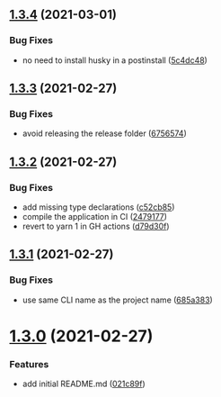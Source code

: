 ## [1.3.4](https://github.com/e0ipso/gh-checks-cli/compare/v1.3.3...v1.3.4) (2021-03-01)


### Bug Fixes

* no need to install husky in a postinstall ([5c4dc48](https://github.com/e0ipso/gh-checks-cli/commit/5c4dc481870755dc7b43684c6d57a24ed2b3a38d))

## [1.3.3](https://github.com/e0ipso/gh-checks-cli/compare/v1.3.2...v1.3.3) (2021-02-27)


### Bug Fixes

* avoid releasing the release folder ([6756574](https://github.com/e0ipso/gh-checks-cli/commit/6756574a8e10f10a61bd9c5b1da34da1b4396a78))

## [1.3.2](https://github.com/e0ipso/gh-checks-cli/compare/v1.3.1...v1.3.2) (2021-02-27)


### Bug Fixes

* add missing type declarations ([c52cb85](https://github.com/e0ipso/gh-checks-cli/commit/c52cb8589683f7b68eeacb2478a96119b5201185))
* compile the application in CI ([2479177](https://github.com/e0ipso/gh-checks-cli/commit/2479177a320e4b5e1abead1829c10d20585d9e8e))
* revert to yarn 1 in GH actions ([d79d30f](https://github.com/e0ipso/gh-checks-cli/commit/d79d30f74e07664afcd1e3f98b2825ae872011a2))

## [1.3.1](https://github.com/e0ipso/gh-checks-cli/compare/v1.3.0...v1.3.1) (2021-02-27)


### Bug Fixes

* use same CLI name as the project name ([685a383](https://github.com/e0ipso/gh-checks-cli/commit/685a38365f6048913ad0ccc0936f101b591cdd54))

# [1.3.0](https://github.com/e0ipso/gh-checks-cli/compare/v1.2.0...v1.3.0) (2021-02-27)


### Features

* add initial README.md ([021c89f](https://github.com/e0ipso/gh-checks-cli/commit/021c89feb81d05ee9f3082e2ae6ebfcf36aa0057))
